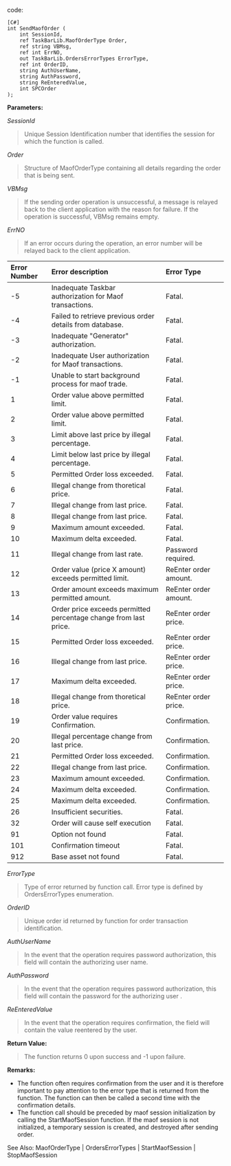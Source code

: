 code:
```
[C#]
int SendMaofOrder ( 
    int SessionId, 
    ref TaskBarLib.MaofOrderType Order, 
    ref string VBMsg, 
    ref int ErrNO, 
    out TaskBarLib.OrdersErrorTypes ErrorType, 
    ref int OrderID, 
    string AuthUserName, 
    string AuthPassword, 
    string ReEnteredValue, 
    int SPCOrder 
); 
```

**Parameters:**

_SessionId_
> Unique Session Identification number that identifies the session for which the function is called.

_Order_
> Structure of MaofOrderType containing all details regarding the order that is being sent.

_VBMsg_
> If the sending order operation is unsuccessful, a message is relayed back to the client application with the reason for failure.
> If the operation is successful, VBMsg remains empty.

_ErrNO_
> If an error occurs during the operation, an error number will be relayed back to the client application.


|	Error Number	|	Error description	|	Error Type	|
|:-------------|:------------------|:-----------|
|	-5	          |	Inadequate Taskbar authorization for Maof transactions.	|	Fatal.	    |
|	-4	          |	Failed to retrieve previous order details from database.	|	Fatal.	    |
|	-3	          |	Inadequate "Generator" authorization.	|	Fatal.	    |
|	-2	          |	Inadequate User authorization for Maof transactions.	|	Fatal.	    |
|	-1	          |	Unable to start background process for maof trade.	|	Fatal.	    |
|	1	           |	Order value above permitted limit.	|	Fatal.	    |
|	2	           |	Order value above permitted limit.	|	Fatal.	    |
|	3	           |	Limit above last price by illegal percentage.	|	Fatal.	    |
|	4	           |	Limit below last price by illegal percentage.	|	Fatal.	    |
|	5	           |	Permitted Order loss exceeded.	|	Fatal.	    |
|	6	           |	Illegal change from thoretical price.	|	Fatal.	    |
|	7	           |	Illegal change from last price.	|	Fatal.	    |
|	8	           |	Illegal change from last price.	|	Fatal.	    |
|	9	           |	Maximum amount exceeded.	|	Fatal.	    |
|	10	          |	Maximum delta exceeded.	|	Fatal.	    |
|	11	          |	Illegal change from last rate.	|	Password required.	|
|	12	          |	Order value (price X amount) exceeds permitted limit.	|	ReEnter order amount.	|
|	13	          |	Order amount exceeds maximum permitted amount.	|	ReEnter order amount.	|
|	14	          |	Order price exceeds permitted percentage change from last price.	|	ReEnter order price.	|
|	15	          |	Permitted Order loss exceeded.	|	ReEnter order price.	|
|	16	          |	Illegal change from last price.	|	ReEnter order price.	|
|	17	          |	Maximum delta exceeded.	|	ReEnter order price.	|
|	18	          |	Illegal change from thoretical price.	|	ReEnter order price.	|
|	19	          |	Order value requires Confirmation.	|	Confirmation.	|
|	20	          |	Illegal percentage change from last price.	|	Confirmation.	|
|	21	          |	Permitted Order loss exceeded.	|	Confirmation.	|
|	22	          |	Illegal change from last price.	|	Confirmation.	|
|	23	          |	Maximum amount exceeded.	|	Confirmation.	|
|	24	          |	Maximum delta exceeded.	|	Confirmation.	|
|	25	          |	Maximum delta exceeded.	|	Confirmation.	|
|	26	          |	Insufficient securities.	|	Fatal.	    |
|	32	          |	Order will cause self execution	|	Fatal.	    |
|	91	          |	Option not found	 |	Fatal.	    |
|	101	         |	Confirmation timeout	|	Fatal.	    |
|	912	         |	Base asset not found	|	Fatal.	    |




_ErrorType_
> Type of error returned by function call. Error type is defined by OrdersErrorTypes enumeration.

_OrderID_
> Unique order id returned by function for order transaction identification.

_AuthUserName_
> In the event that the operation requires password authorization, this field will contain the authorizing user name.

_AuthPassword_
> In the event that the operation requires password authorization, this field will contain the password for the authorizing user .

_ReEnteredValue_
> In the event that the operation requires confirmation, the field will contain the value reentered by the user.


**Return Value:**
> The function returns 0 upon success and -1 upon failure.

**Remarks:**
  * The function often requires confirmation from the user and it is therefore important to pay attention to the error type that is returned from the function. The function can then be called a second time with the confirmation details.
  * The function call should be preceded by maof session initialization by calling the StartMaofSession function. If the maof session is not initialized, a temporary session is created, and destroyed after sending order.



See Also:
MaofOrderType | OrdersErrorTypes | StartMaofSession | StopMaofSession

